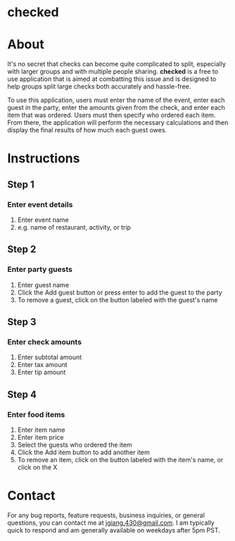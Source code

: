 # checked

# About

It's no secret that checks can become quite complicated to split, especially with larger groups and with multiple people sharing. <b>checked</b> is a free to use application that is aimed at combatting this issue and is designed to help groups split large checks both accurately and hassle-free.

To use this application, users must enter the name of the event, enter each guest in the party, enter the amounts given from the check, and enter each item that was ordered. Users must then specify who ordered each item. From there, the application will perform the necessary calculations and then
display the final results of how much each guest owes.

# Instructions

## Step 1

### Enter event details

1. Enter event name
2. e.g. name of restaurant, activity, or trip

## Step 2

### Enter party guests

1. Enter guest name
2. Click the Add guest button or press enter to add the guest to the party
3. To remove a guest, click on the button labeled with the guest's name

## Step 3

### Enter check amounts

1. Enter subtotal amount
2. Enter tax amount
3. Enter tip amount

## Step 4

### Enter food items

1. Enter item name
2. Enter item price
3. Select the guests who ordered the item
4. Click the Add item button to add another item
5. To remove an item, click on the button labeled with the item's name, or click on the X

# Contact

For any bug reports, feature requests, business inquiries, or general questions, you can contact me at
[jgiang.430@gmail.com](mailto:jgiang.430@gmail.com).
I am typically quick to respond and am generally available on weekdays after 5pm PST.
